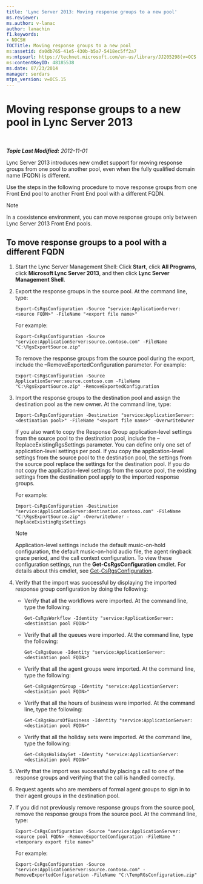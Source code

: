 ```yaml
---
title: 'Lync Server 2013: Moving response groups to a new pool'
ms.reviewer: 
ms.author: v-lanac
author: lanachin
f1.keywords:
- NOCSH
TOCTitle: Moving response groups to a new pool
ms:assetid: da0db765-41e5-430b-b5a7-5418ec5ff2a7
ms:mtpsurl: https://technet.microsoft.com/en-us/library/JJ205298(v=OCS.15)
ms:contentKeyID: 48185538
ms.date: 07/23/2014
manager: serdars
mtps_version: v=OCS.15
---
```


<div data-xmlns="http://www.w3.org/1999/xhtml">

<div class="topic" data-xmlns="http://www.w3.org/1999/xhtml" data-msxsl="urn:schemas-microsoft-com:xslt" data-cs="http://msdn.microsoft.com/">

<div data-asp="https://msdn2.microsoft.com/asp">

# Moving response groups to a new pool in Lync Server 2013

</div>

<div id="mainSection">

<div id="mainBody">

<span> </span>

_**Topic Last Modified:** 2012-11-01_

Lync Server 2013 introduces new cmdlet support for moving response groups from one pool to another pool, even when the fully qualified domain name (FQDN) is different.

Use the steps in the following procedure to move response groups from one Front End pool to another Front End pool with a different FQDN.

<div>


> [!NOTE]  
> In a coexistence environment, you can move response groups only between Lync Server 2013&nbsp;Front End pools.



</div>

<div>

## To move response groups to a pool with a different FQDN

1.  Start the Lync Server Management Shell: Click **Start**, click **All Programs**, click **Microsoft Lync Server 2013**, and then click **Lync Server Management Shell**.

2.  Export the response groups in the source pool. At the command line, type:
    
        Export-CsRgsConfiguration -Source "service:ApplicationServer:<source FQDN>" -FileName "<export file name>"
    
    For example:
    
        Export-CsRgsConfiguration -Source "service:ApplicationServer:source.contoso.com" -FileName "C:\RgsExportSource.zip"
    
    To remove the response groups from the source pool during the export, include the –RemoveExportedConfiguration parameter. For example:
    
        Export-CsRgsConfiguration -Source ApplicationServer:source.contoso.com -FileName "C:\RgsExportSource.zip" -RemoveExportedConfiguration

3.  Import the response groups to the destination pool and assign the destination pool as the new owner. At the command line, type:
    
        Import-CsRgsConfiguration -Destination "service:ApplicationServer:<destination pool>" -FileName "<export file name>" -OverwriteOwner
    
    If you also want to copy the Response Group application-level settings from the source pool to the destination pool, include the –ReplaceExistingRgsSettings parameter. You can define only one set of application-level settings per pool. If you copy the application-level settings from the source pool to the destination pool, the settings from the source pool replace the settings for the destination pool. If you do not copy the application-level settings from the source pool, the existing settings from the destination pool apply to the imported response groups.
    
    For example:
    
        Import-CsRgsConfiguration -Destination "service:ApplicationServer:destination.contoso.com" -FileName "C:\RgsExportSource.zip" -OverwriteOwner -ReplaceExistingRgsSettings
    
    <div>
    

    > [!NOTE]  
    > Application-level settings include the default music-on-hold configuration, the default music-on-hold audio file, the agent ringback grace period, and the call context configuration. To view these configuration settings, run the <STRONG>Get-CsRgsConfiguration</STRONG> cmdlet. For details about this cmdlet, see <A href="https://docs.microsoft.com/powershell/module/skype/Get-CsRgsConfiguration">Get-CsRgsConfiguration</A>.

    
    </div>

4.  Verify that the import was successful by displaying the imported response group configuration by doing the following:
    
      - Verify that all the workflows were imported. At the command line, type the following:
        
            Get-CsRgsWorkflow -Identity "service:ApplicationServer:<destination pool FQDN>"
    
      - Verify that all the queues were imported. At the command line, type the following:
        
            Get-CsRgsQueue -Identity "service:ApplicationServer:<destination pool FQDN>"
    
      - Verify that all the agent groups were imported. At the command line, type the following:
        
            Get-CsRgsAgentGroup -Identity "service:ApplicationServer:<destination pool FQDN>"
    
      - Verify that all the hours of business were imported. At the command line, type the following:
        
            Get-CsRgsHoursOfBusiness -Identity "service:ApplicationServer:<destination pool FQDN>" 
    
      - Verify that all the holiday sets were imported. At the command line, type the following:
        
            Get-CsRgsHolidaySet -Identity "service:ApplicationServer:<destination pool FQDN>" 

5.  Verify that the import was successful by placing a call to one of the response groups and verifying that the call is handled correctly.

6.  Request agents who are members of formal agent groups to sign in to their agent groups in the destination pool.

7.  If you did not previously remove response groups from the source pool, remove the response groups from the source pool. At the command line, type:
    
        Export-CsRgsConfiguration -Source "service:ApplicationServer:<source pool FQDN> -RemoveExportedConfiguration -FileName "<temporary export file name>"
    
    For example:
    
        Export-CsRgsConfiguration -Source "service:ApplicationServer:source.contoso.com" -RemoveExportedConfiguration -FileName "C:\TempRGsConfiguration.zip"

</div>

</div>

<span> </span>

</div>

</div>

</div>

